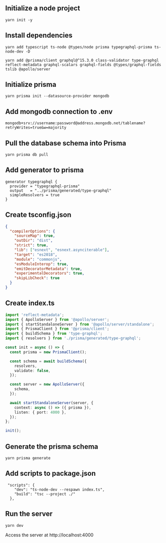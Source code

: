 ## Initialize a node project

```
yarn init -y
```

## Install dependencies

```
yarn add typescript ts-node @types/node prisma typegraphql-prisma ts-node-dev -D

yarn add @prisma/client graphql@^15.3.0 class-validator type-graphql reflect-metadata graphql-scalars graphql-fields @types/graphql-fields tslib @apollo/server
```

## Initialize prisma

```
yarn prisma init --datasource-provider mongodb
```

## Add mongodb connection to .env

```
mongodb+srv://username:password@address.mongodb.net/tablename?retryWrites=true&w=majority
```

## Pull the database schema into Prisma

```
yarn prisma db pull
```

## Add generator to prisma

```
generator typegraphql {
  provider = "typegraphql-prisma"
  output   = "../prisma/generated/type-graphql"
  simpleResolvers = true
}
```

## Create tsconfig.json

```json
{
  "compilerOptions": {
    "sourceMap": true,
    "outDir": "dist",
    "strict": true,
    "lib": ["esnext", "esnext.asynciterable"],
    "target": "es2018",
    "module": "commonjs",
    "esModuleInterop": true,
    "emitDecoratorMetadata": true,
    "experimentalDecorators": true,
    "skipLibCheck": true
  }
}

```

## Create index.ts

```ts
import 'reflect-metadata';
import { ApolloServer } from '@apollo/server';
import { startStandaloneServer } from '@apollo/server/standalone';
import { PrismaClient } from '@prisma/client';
import { buildSchema } from 'type-graphql';
import { resolvers } from './prisma/generated/type-graphql';

const init = async () => {
  const prisma = new PrismaClient();

  const schema = await buildSchema({
    resolvers,
    validate: false,
  });

  const server = new ApolloServer({
    schema,
  });

  await startStandaloneServer(server, {
    context: async () => ({ prisma }),
    listen: { port: 4000 },
  });
};

init();
```

## Generate the prisma schema

```
yarn prisma generate
```

## Add scripts to package.json

```
 "scripts": {
    "dev": "ts-node-dev --respawn index.ts",
    "build": "tsc --project ./"
  },
```

## Run the server

```
yarn dev
```
Access the server at http://localhost:4000

